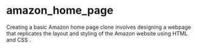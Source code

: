 # amazon_home_page
Creating a basic Amazon home page clone involves designing a webpage that replicates the layout and styling of the Amazon website using HTML and CSS .
